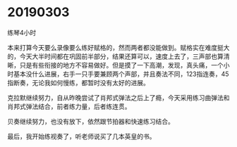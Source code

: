 # 20190303

练琴4小时

本来打算今天要么录像要么练好赋格的，然而两者都没能做到。赋格实在难度挺大的，今天大半时间都在巩固前半部分，结果还算可以，速度上去了，三声部也算清晰，只是有些衔接的地方不容易做好。但是摸了一下高潮，发现，真头痛，一个小时基本没什么进展，右手一只手要兼顾两个声部，并且奏法不同，123指连奏，45指断奏，无论我如何慢练，都暂时没有太好的进展。

克拉默继续努力，自从昨晚尝试了肖邦式弹法之后上了瘾，今天采用练习曲弹法和肖邦式弹法结合，前者练力量，后者练连贯。

贝奏继续努力，也没有放下，依然跟节拍器和快速练习结合。

最后，我开始练视奏了，听老师说买了几本英皇的书。
